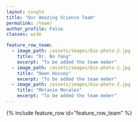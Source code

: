 ```yaml
---
layout: single
title: "Our Amazing Science Team"
permalink: /team/
author_profile: False
classes: wide

feature_row_team:
  - image_path: /assets/images/bio-photo-2.jpg
    title: "Dr. Bo Yang"
    excerpt: "To be added the team meber"
  - image_path: /assets/images/bio-photo-2.jpg
    title: "Owen Hussey"
    excerpt: "To be added the team meber"
  - image_path: /assets/images/bio-photo-2.jpg
    title: "Melanie Morales"
    excerpt: "To be added the team meber"
---
```


{% include feature_row id="feature_row_team" %}




